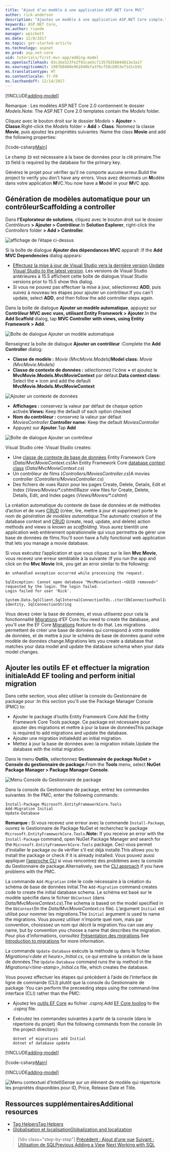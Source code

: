 ```yaml
---
title: "Ajout d’un modèle à une application ASP.NET Core MVC"
author: rick-anderson
description: "Ajoutez un modèle à une application ASP.NET Core simple."
keywords: ASP.NET Core,
ms.author: riande
manager: wpickett
ms.date: 12/8/2017
ms.topic: get-started-article
ms.technology: aspnet
ms.prod: asp.net-core
uid: tutorials/first-mvc-app/adding-model
ms.openlocfilehash: 03c16e523fe2f91cae5c71357835684d813e3a1f
ms.sourcegitcommit: 198fb0488e961048bfa376cf58cb853ef1d1cb91
ms.translationtype: HT
ms.contentlocale: fr-FR
ms.lasthandoff: 12/14/2017
---
```

[!INCLUDE[adding-model](../../includes/mvc-intro/adding-model1.md)]

<span data-ttu-id="3163a-104">Remarque : Les modèles ASP.NET Core 2.0 contiennent le dossier *Models*.</span><span class="sxs-lookup"><span data-stu-id="3163a-104">Note: The ASP.NET Core 2.0 templates contain the *Models* folder.</span></span>

<span data-ttu-id="3163a-105">Cliquez avec le bouton droit sur le dossier *Models* > **Ajouter** > **Classe**.</span><span class="sxs-lookup"><span data-stu-id="3163a-105">Right-click the *Models* folder > **Add** > **Class**.</span></span> <span data-ttu-id="3163a-106">Nommez la classe **Movie**, puis ajoutez les propriétés suivantes :</span><span class="sxs-lookup"><span data-stu-id="3163a-106">Name the class **Movie** and add the following properties:</span></span>

[!code-csharp[Main](../../tutorials/first-mvc-app/start-mvc/sample/MvcMovie/Models/MovieNoEF.cs?name=snippet_1)]

<span data-ttu-id="3163a-107">Le champ `ID` est nécessaire à la base de données pour la clé primaire.</span><span class="sxs-lookup"><span data-stu-id="3163a-107">The `ID` field is required by the database for the primary key.</span></span> 

<span data-ttu-id="3163a-108">Générez le projet pour vérifier qu’il ne comporte aucune erreur.</span><span class="sxs-lookup"><span data-stu-id="3163a-108">Build the project to verify you don't have any errors.</span></span> <span data-ttu-id="3163a-109">Vous avez désormais un **M**odèle dans votre application **M**VC.</span><span class="sxs-lookup"><span data-stu-id="3163a-109">You now have a **M**odel in your **M**VC app.</span></span>

## <a name="scaffolding-a-controller"></a><span data-ttu-id="3163a-110">Génération de modèles automatique pour un contrôleur</span><span class="sxs-lookup"><span data-stu-id="3163a-110">Scaffolding a controller</span></span>

<span data-ttu-id="3163a-111">Dans **l’Explorateur de solutions**, cliquez avec le bouton droit sur le dossier *Contrôleurs* **> Ajouter > Contrôleur**.</span><span class="sxs-lookup"><span data-stu-id="3163a-111">In **Solution Explorer**, right-click the *Controllers* folder **> Add > Controller**.</span></span>

![affichage de l’étape ci-dessus](adding-model/_static/add_controller.png)

<span data-ttu-id="3163a-113">Si la boîte de dialogue **Ajouter des dépendances MVC** apparaît :</span><span class="sxs-lookup"><span data-stu-id="3163a-113">If the **Add MVC Dependencies** dialog appears:</span></span>

* <span data-ttu-id="3163a-114">[Effectuez la mise à jour de Visual Studio vers la dernière version](https://www.visualstudio.com/downloads/).</span><span class="sxs-lookup"><span data-stu-id="3163a-114">[Update Visual Studio to the latest version](https://www.visualstudio.com/downloads/).</span></span> <span data-ttu-id="3163a-115">Les versions de Visual Studio antérieures à 15.5 affichent cette boîte de dialogue.</span><span class="sxs-lookup"><span data-stu-id="3163a-115">Visual Studio versions prior to 15.5 show this dialog.</span></span>
* <span data-ttu-id="3163a-116">Si vous ne pouvez pas effectuer la mise à jour, sélectionnez **ADD**, puis suivez à nouveau les étapes pour ajouter un contrôleur.</span><span class="sxs-lookup"><span data-stu-id="3163a-116">If you can't update, select **ADD**, and then follow the add controller steps again.</span></span>

<span data-ttu-id="3163a-117">Dans la boîte de dialogue **Ajouter un modèle automatique**, appuyez sur **Contrôleur MVC avec vues, utilisant Entity Framework > Ajouter**.</span><span class="sxs-lookup"><span data-stu-id="3163a-117">In the **Add Scaffold** dialog, tap **MVC Controller with views, using Entity Framework > Add**.</span></span>

![Boîte de dialogue Ajouter un modèle automatique](adding-model/_static/add_scaffold2.png)

<span data-ttu-id="3163a-119">Renseignez la boîte de dialogue **Ajouter un contrôleur** :</span><span class="sxs-lookup"><span data-stu-id="3163a-119">Complete the **Add Controller** dialog:</span></span>

* <span data-ttu-id="3163a-120">**Classe de modèle :** *Movie (MvcMovie.Models)*</span><span class="sxs-lookup"><span data-stu-id="3163a-120">**Model class:** *Movie (MvcMovie.Models)*</span></span>
* <span data-ttu-id="3163a-121">**Classe de contexte de données :** sélectionnez l’icône **+** et ajoutez le **MvcMovie.Models.MvcMovieContext** par défaut.</span><span class="sxs-lookup"><span data-stu-id="3163a-121">**Data context class:** Select the **+** icon and add the default **MvcMovie.Models.MvcMovieContext**</span></span>

![Ajouter un contexte de données](adding-model/_static/dc.png)

* <span data-ttu-id="3163a-123">**Affichages :** conservez la valeur par défaut de chaque option activée.</span><span class="sxs-lookup"><span data-stu-id="3163a-123">**Views:** Keep the default of each option checked</span></span>
* <span data-ttu-id="3163a-124">**Nom du contrôleur :** conservez la valeur par défaut *MoviesController*.</span><span class="sxs-lookup"><span data-stu-id="3163a-124">**Controller name:** Keep the default *MoviesController*</span></span>
* <span data-ttu-id="3163a-125">Appuyez sur **Ajouter**.</span><span class="sxs-lookup"><span data-stu-id="3163a-125">Tap **Add**</span></span>

![Boîte de dialogue Ajouter un contrôleur](adding-model/_static/add_controller2.png)

<span data-ttu-id="3163a-127">Visual Studio crée :</span><span class="sxs-lookup"><span data-stu-id="3163a-127">Visual Studio creates:</span></span>

* <span data-ttu-id="3163a-128">Une [classe de contexte de base de données](xref:data/ef-mvc/intro#create-the-database-context) Entity Framework Core (*Data/MvcMovieContext.cs*)</span><span class="sxs-lookup"><span data-stu-id="3163a-128">An Entity Framework Core [database context class](xref:data/ef-mvc/intro#create-the-database-context) (*Data/MvcMovieContext.cs*)</span></span>
* <span data-ttu-id="3163a-129">Un contrôleur de films (*Controllers/MoviesController.cs*)</span><span class="sxs-lookup"><span data-stu-id="3163a-129">A movies controller (*Controllers/MoviesController.cs*)</span></span>
* <span data-ttu-id="3163a-130">Des fichiers de vues Razor pour les pages Create, Delete, Details, Edit et Index (*Views/Movies/&ast;.cshtml*)</span><span class="sxs-lookup"><span data-stu-id="3163a-130">Razor view files for Create, Delete, Details, Edit, and Index pages (*Views/Movies/&ast;.cshtml*)</span></span>

<span data-ttu-id="3163a-131">La création automatique du contexte de base de données et de méthodes d’action et de vues [CRUD](https://wikipedia.org/wiki/Create,_read,_update_and_delete) (créer, lire, mettre à jour et supprimer) porte le nom de *génération de modèles automatique*.</span><span class="sxs-lookup"><span data-stu-id="3163a-131">The automatic creation of the database context and [CRUD](https://wikipedia.org/wiki/Create,_read,_update_and_delete) (create, read, update, and delete) action methods and views is known as *scaffolding*.</span></span> <span data-ttu-id="3163a-132">Vous aurez bientôt une application web entièrement opérationnelle qui vous permettra de gérer une base de données de films.</span><span class="sxs-lookup"><span data-stu-id="3163a-132">You'll soon have a fully functional web application that lets you manage a movie database.</span></span>

<span data-ttu-id="3163a-133">Si vous exécutez l’application et que vous cliquez sur le lien **Mvc Movie**, vous recevez une erreur semblable à la suivante :</span><span class="sxs-lookup"><span data-stu-id="3163a-133">If you run the app and click on the **Mvc Movie** link, you get an error similar to the following:</span></span>

```
An unhandled exception occurred while processing the request.

SqlException: Cannot open database "MvcMovieContext-<GUID removed>" requested by the login. The login failed.
Login failed for user 'Rick'.

System.Data.SqlClient.SqlInternalConnectionTds..ctor(DbConnectionPoolIdentity identity, SqlConnectionString 
```

<span data-ttu-id="3163a-134">Vous devez créer la base de données, et vous utiliserez pour cela la fonctionnalité [Migrations](xref:data/ef-mvc/migrations) d’EF Core.</span><span class="sxs-lookup"><span data-stu-id="3163a-134">You need to create the database, and you'll use the EF Core [Migrations](xref:data/ef-mvc/migrations) feature to do that.</span></span> <span data-ttu-id="3163a-135">Les migrations permettent de créer une base de données qui correspond à votre modèle de données, et de mettre à jour le schéma de base de données quand votre modèle de données change.</span><span class="sxs-lookup"><span data-stu-id="3163a-135">Migrations lets you create a database that matches your data model and update the database schema when your data model changes.</span></span>

## <a name="add-ef-tooling-and-perform-initial-migration"></a><span data-ttu-id="3163a-136">Ajouter les outils EF et effectuer la migration initiale</span><span class="sxs-lookup"><span data-stu-id="3163a-136">Add EF tooling and perform initial migration</span></span>

<span data-ttu-id="3163a-137">Dans cette section, vous allez utiliser la console du Gestionnaire de package pour :</span><span class="sxs-lookup"><span data-stu-id="3163a-137">In this section you'll use the Package Manager Console (PMC) to:</span></span>

* <span data-ttu-id="3163a-138">Ajouter le package d’outils Entity Framework Core.</span><span class="sxs-lookup"><span data-stu-id="3163a-138">Add the Entity Framework Core Tools package.</span></span> <span data-ttu-id="3163a-139">Ce package est nécessaire pour ajouter des migrations et mettre à jour la base de données</span><span class="sxs-lookup"><span data-stu-id="3163a-139">This package is required to add migrations and update the database.</span></span>
* <span data-ttu-id="3163a-140">Ajouter une migration initiale</span><span class="sxs-lookup"><span data-stu-id="3163a-140">Add an initial migration.</span></span>
* <span data-ttu-id="3163a-141">Mettez à jour la base de données avec la migration initiale.</span><span class="sxs-lookup"><span data-stu-id="3163a-141">Update the database with the initial migration.</span></span>

<span data-ttu-id="3163a-142">Dans le menu **Outils**, sélectionnez **Gestionnaire de package NuGet > Console du gestionnaire de package**.</span><span class="sxs-lookup"><span data-stu-id="3163a-142">From the **Tools** menu, select **NuGet Package Manager > Package Manager Console**.</span></span>

<!-- following image shared with uid: tutorials/razor-pages/model -->
  ![Menu Console du Gestionnaire de package](adding-model/_static/pmc.png)

<span data-ttu-id="3163a-144">Dans la console du Gestionnaire de package, entrez les commandes suivantes :</span><span class="sxs-lookup"><span data-stu-id="3163a-144">In the PMC, enter the following commands:</span></span>

``` PMC
Install-Package Microsoft.EntityFrameworkCore.Tools
Add-Migration Initial
Update-Database
```

<span data-ttu-id="3163a-145">**Remarque :** Si vous recevez une erreur avec la commande `Install-Package`, ouvrez le Gestionnaire de Package NuGet et recherchez le package `Microsoft.EntityFrameworkCore.Tools`.</span><span class="sxs-lookup"><span data-stu-id="3163a-145">**Note:** If you receive an error with the `Install-Package` command, open NuGet Package Manager and search for the `Microsoft.EntityFrameworkCore.Tools` package.</span></span> <span data-ttu-id="3163a-146">Ceci vous permet d’installer le package ou de vérifier s’il est déjà installé.</span><span class="sxs-lookup"><span data-stu-id="3163a-146">This allows you to install the package or check if it is already installed.</span></span> <span data-ttu-id="3163a-147">Vous pouvez aussi appliquer [l’approche CLI](#cli) si vous rencontrez des problèmes avec la console du Gestionnaire de package.</span><span class="sxs-lookup"><span data-stu-id="3163a-147">Alternatively, see the [CLI approach](#cli) if you have problems with the PMC.</span></span>

<span data-ttu-id="3163a-148">La commande `Add-Migration` crée le code nécessaire à la création du schéma de base de données initial.</span><span class="sxs-lookup"><span data-stu-id="3163a-148">The `Add-Migration` command creates code to create the initial database schema.</span></span> <span data-ttu-id="3163a-149">Le schéma est basé sur le modèle spécifié dans le fichier `DbContext` (dans *Data/MvcMovieContext.cs*).</span><span class="sxs-lookup"><span data-stu-id="3163a-149">The schema is based on the model specified in the `DbContext`(In the *Data/MvcMovieContext.cs* file).</span></span> <span data-ttu-id="3163a-150">L’argument `Initial` est utilisé pour nommer les migrations.</span><span class="sxs-lookup"><span data-stu-id="3163a-150">The `Initial` argument is used to name the migrations.</span></span> <span data-ttu-id="3163a-151">Vous pouvez utiliser n’importe quel nom, mais par convention, choisissez un nom qui décrit la migration.</span><span class="sxs-lookup"><span data-stu-id="3163a-151">You can use any name, but by convention you choose a name that describes the migration.</span></span> <span data-ttu-id="3163a-152">Pour plus d’informations, consultez [Présentation des migrations](xref:data/ef-mvc/migrations#introduction-to-migrations).</span><span class="sxs-lookup"><span data-stu-id="3163a-152">See [Introduction to migrations](xref:data/ef-mvc/migrations#introduction-to-migrations) for more information.</span></span>

<span data-ttu-id="3163a-153">La commande `Update-Database` exécute la méthode `Up` dans le fichier *Migrations/\<date et heure>_Initial.cs*, ce qui entraîne la création de la base de données.</span><span class="sxs-lookup"><span data-stu-id="3163a-153">The `Update-Database` command runs the `Up` method in the *Migrations/\<time-stamp>_Initial.cs* file, which creates the database.</span></span>

<a name="cli"></a> <span data-ttu-id="3163a-154">Vous pouvez effectuer les étapes qui précèdent à l’aide de l’interface de ligne de commande (CLI) plutôt que la console du Gestionnaire de package :</span><span class="sxs-lookup"><span data-stu-id="3163a-154">You can perform the preceeding steps using the command-line interface (CLI) rather than the PMC:</span></span>

* <span data-ttu-id="3163a-155">Ajoutez les [outils EF Core](xref:data/ef-mvc/migrations#entity-framework-core-nuget-packages-for-migrations) au fichier *.csproj*.</span><span class="sxs-lookup"><span data-stu-id="3163a-155">Add [EF Core tooling](xref:data/ef-mvc/migrations#entity-framework-core-nuget-packages-for-migrations) to the *.csproj* file.</span></span>
* <span data-ttu-id="3163a-156">Exécutez les commandes suivantes à partir de la console (dans le répertoire du projet) :</span><span class="sxs-lookup"><span data-stu-id="3163a-156">Run the following commands from the console (in the project directory):</span></span>

  ```console
  dotnet ef migrations add Initial
  dotnet ef database update
  ```     
  

[!INCLUDE[adding-model](../../includes/mvc-intro/adding-model3.md)]

[!code-csharp[Main](../../tutorials/first-mvc-app/start-mvc/sample/MvcMovie/Startup.cs?name=ConfigureServices&highlight=6-7)]

[!INCLUDE[adding-model](../../includes/mvc-intro/adding-model4.md)]

![Menu contextuel d’IntelliSense sur un élément de modèle qui répertorie les propriétés disponibles pour ID, Price, Release Date et Title.](adding-model/_static/ints.png)

## <a name="additional-resources"></a><span data-ttu-id="3163a-158">Ressources supplémentaires</span><span class="sxs-lookup"><span data-stu-id="3163a-158">Additional resources</span></span>

* [<span data-ttu-id="3163a-159">Tag Helpers</span><span class="sxs-lookup"><span data-stu-id="3163a-159">Tag Helpers</span></span>](xref:mvc/views/tag-helpers/intro)
* [<span data-ttu-id="3163a-160">Globalisation et localisation</span><span class="sxs-lookup"><span data-stu-id="3163a-160">Globalization and localization</span></span>](xref:fundamentals/localization)

>[!div class="step-by-step"]
<span data-ttu-id="3163a-161">[Précédent : Ajout d’une vue](adding-view.md)
[Suivant : Utilisation de SQL](working-with-sql.md)</span><span class="sxs-lookup"><span data-stu-id="3163a-161">[Previous Adding a View](adding-view.md)
[Next Working with SQL](working-with-sql.md)</span></span>  
